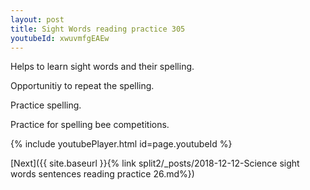 ```yaml
---
layout: post
title: Sight Words reading practice 305
youtubeId: xwuvmfgEAEw
---
```

 
 
Helps to learn sight words and their spelling.

Opportunitiy to repeat the spelling. 

Practice spelling. 
 
Practice for spelling bee competitions. 
 
{% include youtubePlayer.html id=page.youtubeId %}
 
 

[Next]({{ site.baseurl }}{% link  split2/_posts/2018-12-12-Science sight words sentences reading practice 26.md%})
 
